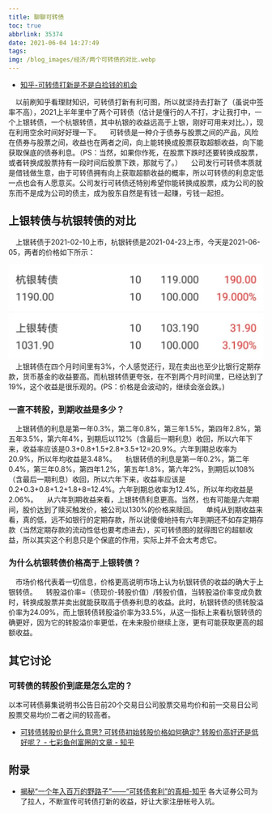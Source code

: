 ```yaml
---
title: 聊聊可转债
toc: true
abbrlink: 35374
date: 2021-06-04 14:27:49
tags:
img: /blog_images/经济/两个可转债的对比.webp
---
```


- [知乎-可转债打新是不是白捡钱的机会](https://zhuanlan.zhihu.com/p/260693190)

&emsp;以前刷知乎看理财知识，可转债打新有利可图，所以就坚持去打新了（虽说中签率不高），2021上半年里中了两个可转债（估计是懂行的人不打，才让我打中，一个上银转债，一个杭银转债，其中杭银的收益远高于上银，刚好可用来对比。），现在利用空余时间好好理一下。
&emsp;可转债是一种介于债券与股票之间的产品，风险在债券与股票之间，收益也在两者之间，向上能转换成股票获取超额收益，向下能获取保底的债券利息。（PS：当然，如果你作死，在股票下跌时还要转换成股票，或者转换成股票持有一段时间后股票下跌，那就亏了。）
&emsp;公司发行可转债本质就是借钱做生意，由于可转债拥有向上获取超额收益的概率，所以可转债的利息定低一点也会有人愿意买。公司发行可转债还特别希望你能转换成股票，成为公司的股东而不是成为公司的债主，成为股东自然是有钱一起赚，亏钱一起担。

## 上银转债与杭银转债的对比
&emsp;上银转债于2021-02-10上市，杭银转债是2021-04-23上市，今天是2021-06-05，两者的价格如下所示：

![](/blog_images/经济/两个可转债的对比.webp)
&emsp;上银转债在四个月时间里有3%，个人感觉还行，现在卖出也至少比银行定期存款，货币基金的收益要高。而杭银转债更夸张，在不到两个月时间里，已经达到了19%，这个收益是很乐观的。(PS：价格是会波动的，继续会涨会跌。)

### 一直不转股，到期收益是多少？
&emsp;上银转债的利息是第一年0.3%，第二年0.8%，第三年1.5%，第四年2.8%，第五年3.5%，第六年4%，到期后以112%（含最后一期利息）收回，所以六年下来，收益率应该是0.3+0.8+1.5+2.8+3.5+12=20.9%。六年到期总收率为20.9%，所以年均收益是3.48%。
&emsp;杭银转债的利息是第一年0.2%，第二年0.4%，第三年0.8%，第四年1.2%，第五年1.8%，第六年2%，到期后以108%（含最后一期利息）收回，所以六年下来，收益率应该是0.2+0.3+0.8+1.2+1.8+8=12.4%。六年到期总收率为12.4%，所以年均收益是2.06%。
&emsp;从六年到期收益来看，上银转债利息更高。当然，也有可能是六年期间，股价达到了赎买触发价，被公司以130%的价格来赎回。
&emsp;单纯从到期收益来看，真的低，远不如银行的定期存款，所以说傻傻地持有六年到期还不如存定期存款（当然定期存款的流动性低也要考虑进去），买可转债图的就得图它的超额收益，所以其实这个利息只是个保底的作用，实际上并不会太考虑它。


### 为什么杭银转债价格高于上银转债？
&emsp;市场价格代表着一切信息，价格更高说明市场上认为杭银转债的收益的确大于上银转债。
&emsp;转股溢价率=（债现价-转股价值）/转股价值，当转股溢价率变成负数时，转换成股票并卖出就能获取高于债券利息的收益。此时，杭银转债的债转股溢价率为24.09%，而上银转债转股溢价率为33.5%，从这一指标上来看杭银转债的确更好，因为它的转股溢价率更低，在未来股价继续上涨，更有可能获取更高的超额收益。

## 其它讨论

### 可转债的转股价到底是怎么定的？
以本可转债募集说明书公告日前20个交易日公司股票交易均价和前一交易日公司股票交易均价二者之间的较高者。

- [可转债转股价是什么意思? 可转债初始转股价格如何确定? 转股价高好还是低好呢？ - 七彩鱼创富圈的文章 - 知乎](https://zhuanlan.zhihu.com/p/144211964)



## 附录
- [揭秘“一个年入百万的野路子”——“可转债套利”的真相-知乎](https://zhuanlan.zhihu.com/p/112953079)
各大证券公司为了拉人，不断宣传可转债打新的收益，好让大家注册帐号入坑。




